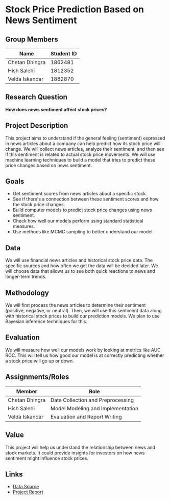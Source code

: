 # Stock Price Prediction Based on News Sentiment

## Group Members

| Name           | Student ID |
| -------------- | ---------- |
| Chetan Dhingra | 1862481    |
| Hish Salehi    | 1812352    |
| Velda Iskandar | 1882870    |

## Research Question

**How does news sentiment affect stock prices?**

## Project Description

This project aims to understand if the general feeling (sentiment) expressed in news articles about a company can help predict how its stock price will change. We will collect news articles, analyze their sentiment, and then see if this sentiment is related to actual stock price movements. We will use machine learning techniques to build a model that tries to predict these price changes based on news sentiment.

## Goals

- Get sentiment scores from news articles about a specific stock.
- See if there's a connection between these sentiment scores and how the stock price changes.
- Build computer models to predict stock price changes using news sentiment.
- Check how well our models perform using standard statistical measures.
- Use methods like MCMC sampling to better understand our model.

## Data

We will use financial news articles and historical stock price data. The specific sources and how often we get the data will be decided later. We will choose data that allows us to see both quick reactions to news and longer-term trends.

## Methodology

We will first process the news articles to determine their sentiment (positive, negative, or neutral). Then, we will use this sentiment data along with historical stock prices to build our prediction models. We plan to use Bayesian inference techniques for this.

## Evaluation

We will measure how well our models work by looking at metrics like AUC-ROC. This will tell us how good our model is at correctly predicting whether a stock price will go up or down.

## Assignments/Roles

| Member         | Role                              |
| -------------- | --------------------------------- |
| Chetan Dhingra | Data Collection and Preprocessing |
| Hish Salehi    | Model Modeling and Implementation |
| Velda Iskandar | Evaluation and Report Writing     |

## Value

This project will help us understand the relationship between news and stock markets. It could provide insights for investors on how news sentiment might influence stock prices.

## Links

- [Data Source](https://www.kaggle.com/datasets/omermetinn/tweets-about-the-top-companies-from-2015-to-2020)
- [Project Report](https://docs.google.com/document/d/19HqhXphxrTavz4ovUPFg78FtBndy4HIxald8Jt6RlTk/edit?usp=sharing)
